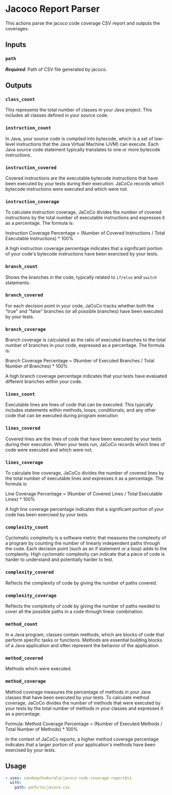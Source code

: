 # Jacoco Report Parser

This actions parse the jacoco code coverage CSV report and outputs the
coverages.

## Inputs

### `path`

**_Required_**: Path of CSV file generated by jacoco.

## Outputs

### `class_count`

This represents the total number of classes in your Java project. This includes
all classes defined in your source code.

### `instruction_count`

In Java, your source code is compiled into bytecode, which is a set of low-level
instructions that the Java Virtual Machine (JVM) can execute. Each Java source
code statement typically translates to one or more bytecode instructions.

### `instruction_covered`

Covered instructions are the executable bytecode instructions that have been
executed by your tests during their execution. JaCoCo records which bytecode
instructions were executed and which were not.

### `instruction_coverage`

To calculate instruction coverage, JaCoCo divides the number of covered
instructions by the total number of executable instructions and expresses it as
a percentage. The formula is:

Instruction Coverage Percentage = (Number of Covered Instructions / Total
Executable Instructions) \* 100%

A high instruction coverage percentage indicates that a significant portion of
your code's bytecode instructions have been exercised by your tests.

### `branch_count`

Shows the branches in the code, typically related to `if/else` and `switch`
statements.

### `branch_covered`

For each decision point in your code, JaCoCo tracks whether both the "true" and
"false" branches (or all possible branches) have been executed by your tests.

### `branch_coverage`

Branch coverage is calculated as the ratio of executed branches to the total
number of branches in your code, expressed as a percentage. The formula is:

Branch Coverage Percentage = (Number of Executed Branches / Total Number of
Branches) \* 100%

A high branch coverage percentage indicates that your tests have evaluated
different branches within your code.

### `lines_count`

Executable lines are lines of code that can be executed. This typically includes
statements within methods, loops, conditionals, and any other code that can be
executed during program execution

### `lines_covered`

Covered lines are the lines of code that have been executed by your tests during
their execution. When your tests run, JaCoCo records which lines of code were
executed and which were not.

### `lines_coverage`

To calculate line coverage, JaCoCo divides the number of covered lines by the
total number of executable lines and expresses it as a percentage. The formula
is:

Line Coverage Percentage = (Number of Covered Lines / Total Executable Lines) \*
100%

A high line coverage percentage indicates that a significant portion of your
code has been exercised by your tests.

### `complexity_count`

Cyclomatic complexity is a software metric that measures the complexity of a
program by counting the number of linearly independent paths through the code.
Each decision point (such as an if statement or a loop) adds to the complexity.
High cyclomatic complexity can indicate that a piece of code is harder to
understand and potentially harder to test.

### `complexity_covered`

Reflects the complexity of code by giving the number of paths covered.

### `complexity_coverage`

Reflects the complexity of code by giving the number of paths needed to cover
all the possible paths in a code through linear combination.

### `method_count`

In a Java program, classes contain methods, which are blocks of code that
perform specific tasks or functions. Methods are essential building blocks of a
Java application and often represent the behavior of the application.

### `method_covered`

Methods which were executed.

### `method_coverage`

Method coverage measures the percentage of methods in your Java classes that
have been executed by your tests. To calculate method coverage, JaCoCo divides
the number of methods that were executed by your tests by the total number of
methods in your classes and expresses it as a percentage.

Formula: Method Coverage Percentage = (Number of Executed Methods / Total Number
of Methods) \* 100%

In the context of JaCoCo reports, a higher method coverage percentage indicates
that a larger portion of your application's methods have been exercised by your
tests.

## Usage

```yaml
- uses: sandeepthakurala/jacoco-code-coverage-report@v1
  with:
    path: path/to/jacoco.csv
```

